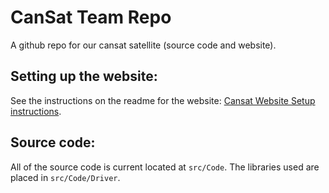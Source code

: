 # CanSat Team Repo

A github repo for our cansat satellite (source code and website).

## Setting up the website:

See the instructions on the readme for the website: [Cansat Website Setup instructions](https://github.com/snej55/cansat-site/blob/main/website/README.md).

## Source code:

All of the source code is current located at `src/Code`. The libraries used are placed in `src/Code/Driver`.